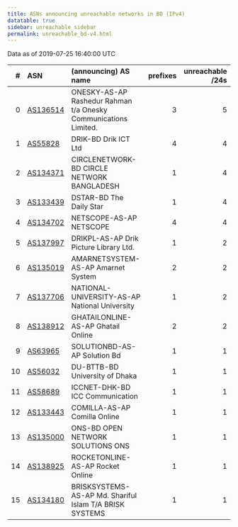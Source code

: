```yaml
---
title: ASNs announcing unreachable networks in BD (IPv4)
datatable: true
sidebar: unreachable_sidebar
permalink: unreachable_bd-v4.html
---
```


Data as of 2019-07-25 16:40:00 UTC


<div class="datatable-begin"></div>

|   # | ASN                                      | (announcing) AS name                                            |   prefixes |   unreachable /24s |
|----:|:-----------------------------------------|:----------------------------------------------------------------|-----------:|-------------------:|
|   0 | [AS136514](unreachable_AS136514-v4.html) | ONESKY-AS-AP Rashedur Rahman t/a Onesky Communications Limited. |          3 |                  5 |
|   1 | [AS55828](unreachable_AS55828-v4.html)   | DRIK-BD Drik ICT Ltd                                            |          4 |                  4 |
|   2 | [AS134371](unreachable_AS134371-v4.html) | CIRCLENETWORK-BD CIRCLE NETWORK BANGLADESH                      |          1 |                  4 |
|   3 | [AS133439](unreachable_AS133439-v4.html) | DSTAR-BD The Daily Star                                         |          1 |                  4 |
|   4 | [AS134702](unreachable_AS134702-v4.html) | NETSCOPE-AS-AP NETSCOPE                                         |          4 |                  4 |
|   5 | [AS137997](unreachable_AS137997-v4.html) | DRIKPL-AS-AP Drik Picture Library Ltd.                          |          1 |                  2 |
|   6 | [AS135019](unreachable_AS135019-v4.html) | AMARNETSYSTEM-AS-AP Amarnet System                              |          2 |                  2 |
|   7 | [AS137706](unreachable_AS137706-v4.html) | NATIONAL-UNIVERSITY-AS-AP National University                   |          1 |                  2 |
|   8 | [AS138912](unreachable_AS138912-v4.html) | GHATAILONLINE-AS-AP Ghatail Online                              |          2 |                  2 |
|   9 | [AS63965](unreachable_AS63965-v4.html)   | SOLUTIONBD-AS-AP Solution Bd                                    |          1 |                  1 |
|  10 | [AS56032](unreachable_AS56032-v4.html)   | DU-BTTB-BD University of Dhaka                                  |          1 |                  1 |
|  11 | [AS58689](unreachable_AS58689-v4.html)   | ICCNET-DHK-BD ICC Communication                                 |          1 |                  1 |
|  12 | [AS133443](unreachable_AS133443-v4.html) | COMILLA-AS-AP Comilla Online                                    |          1 |                  1 |
|  13 | [AS135000](unreachable_AS135000-v4.html) | ONS-BD OPEN NETWORK SOLUTIONS ONS                               |          1 |                  1 |
|  14 | [AS138925](unreachable_AS138925-v4.html) | ROCKETONLINE-AS-AP Rocket Online                                |          1 |                  1 |
|  15 | [AS134180](unreachable_AS134180-v4.html) | BRISKSYSTEMS-AS-AP Md. Shariful Islam T/A BRISK SYSTEMS         |          1 |                  1 |

<div class="datatable-end"></div>